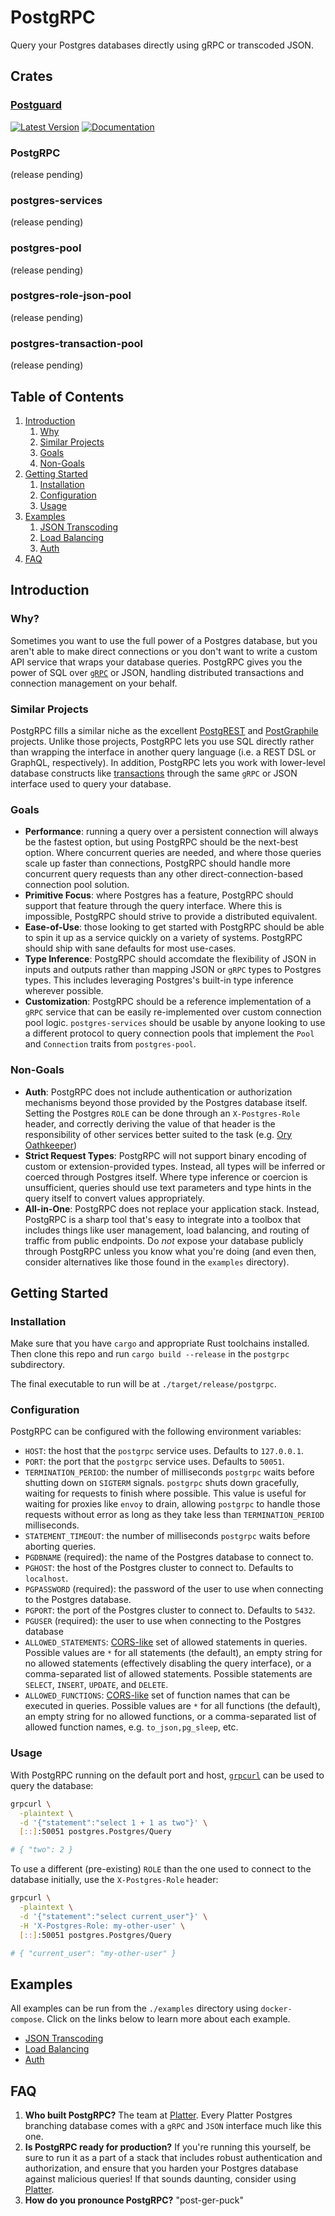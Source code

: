 # PostgRPC

Query your Postgres databases directly using gRPC or transcoded JSON.

## Crates

### [Postguard](https://github.com/boilerplatter/postgrpc/tree/master/postguard)
[![Latest Version](https://img.shields.io/crates/v/postguard.svg)](https://crates.io/crates/postguard)
[![Documentation](https://docs.rs/postguard/badge.svg)](https://docs.rs/postguard)

### PostgRPC
(release pending)

### postgres-services
(release pending)

### postgres-pool
(release pending)

### postgres-role-json-pool
(release pending)

### postgres-transaction-pool
(release pending)

## Table of Contents

1. [Introduction](#introduction)
    1. [Why](#why)
    2. [Similar Projects](#similar-projects)
    3. [Goals](#goals)
    4. [Non-Goals](#non-goals)
2. [Getting Started](#getting-started)
    1. [Installation](#installation)
    2. [Configuration](#configuration)
    3. [Usage](#usage)
3. [Examples](#examples)
    1. [JSON Transcoding](https://github.com/boilerplatter/postgrpc/tree/master/postgrpc/examples/json-transcoding)
    2. [Load Balancing](https://github.com/boilerplatter/postgrpc/tree/master/postgrpc/examples/load-balancing)
    3. [Auth](https://github.com/boilerplatter/postgrpc/tree/master/postgrpc/examples/auth)
4. [FAQ](#faq)

## Introduction

### Why?

Sometimes you want to use the full power of a Postgres database, but you aren't able to make direct connections or you don't want to write a custom API service that wraps your database queries. PostgRPC gives you the power of SQL over [`gRPC`](https://grpc.io/) or JSON, handling distributed transactions and connection management on your behalf.

### Similar Projects

PostgRPC fills a similar niche as the excellent [PostgREST](https://postgrest.org/en/v8.0/) and [PostGraphile](https://www.graphile.org/postgraphile/) projects. Unlike those projects, PostgRPC lets you use SQL directly rather than wrapping the interface in another query language (i.e. a REST DSL or GraphQL, respectively). In addition, PostgRPC lets you work with lower-level database constructs like [transactions](https://www.postgresql.org/docs/current/tutorial-transactions.html) through the same `gRPC` or JSON interface used to query your database.

### Goals

- **Performance**: running a query over a persistent connection will always be the fastest option, but using PostgRPC should be the next-best option. Where concurrent queries are needed, and where those queries scale up faster than connections, PostgRPC should handle more concurrent query requests than any other direct-connection-based connection pool solution.
- **Primitive Focus**: where Postgres has a feature, PostgRPC should support that feature through the query interface. Where this is impossible, PostgRPC should strive to provide a distributed equivalent.
- **Ease-of-Use**: those looking to get started with PostgRPC should be able to spin it up as a service quickly on a variety of systems. PostgRPC should ship with sane defaults for most use-cases.
- **Type Inference**: PostgRPC should accomdate the flexibility of JSON in inputs and outputs rather than mapping JSON or `gRPC` types to Postgres types. This includes leveraging Postgres's built-in type inference wherever possible.
- **Customization**: PostgRPC should be a reference implementation of a `gRPC` service that can be easily re-implemented over custom connection pool logic. `postgres-services` should be usable by anyone looking to use a different protocol to query connection pools that implement the `Pool` and `Connection` traits from `postgres-pool`.

### Non-Goals

- **Auth**: PostgRPC does not include authentication or authorization mechanisms beyond those provided by the Postgres database itself. Setting the Postgres `ROLE` can be done through an `X-Postgres-Role` header, and correctly deriving the value of that header is the responsibility of other services better suited to the task (e.g. [Ory Oathkeeper](https://www.ory.sh/oathkeeper/docs/next/))
- **Strict Request Types**: PostgRPC will not support binary encoding of custom or extension-provided types. Instead, all types will be inferred or coerced through Postgres itself. Where type inference or coercion is unsufficient, queries should use text parameters and type hints in the query itself to convert values appropriately.
- **All-in-One**: PostgRPC does not replace your application stack. Instead, PostgRPC is a sharp tool that's easy to integrate into a toolbox that includes things like user management, load balancing, and routing of traffic from public endpoints. Do _not_ expose your database publicly through PostgRPC unless you know what you're doing (and even then, consider alternatives like those found in the `examples` directory).

## Getting Started

### Installation

Make sure that you have `cargo` and appropriate Rust toolchains installed. Then clone this repo and run `cargo build --release` in the `postgrpc` subdirectory.

The final executable to run will be at `./target/release/postgrpc`.

### Configuration

PostgRPC can be configured with the following environment variables:

- `HOST`: the host that the `postgrpc` service uses. Defaults to `127.0.0.1`.
- `PORT`: the port that the `postgrpc` service uses. Defaults to `50051`. 
- `TERMINATION_PERIOD`: the number of milliseconds `postgrpc` waits before shutting down on `SIGTERM` signals. `postgrpc` shuts down gracefully, waiting for requests to finish where possible. This value is useful for waiting for proxies like `envoy` to drain, allowing `postgrpc` to handle those requests without error as long as they take less than `TERMINATION_PERIOD` milliseconds.
- `STATEMENT_TIMEOUT`: the number of milliseconds `postgrpc` waits before aborting queries.
- `PGDBNAME` (required): the name of the Postgres database to connect to.
- `PGHOST`: the host of the Postgres cluster to connect to. Defaults to `localhost`.
- `PGPASSWORD` (required): the password of the user to use when connecting to the Postgres database.
- `PGPORT`: the port of the Postgres cluster to connect to. Defaults to `5432`.
- `PGUSER` (required): the user to use when connecting to the Postgres database
- `ALLOWED_STATEMENTS`: [CORS-like](https://developer.mozilla.org/en-US/docs/Web/HTTP/CORS) set of allowed statements in queries. Possible values are `*` for all statements (the default), an empty string for no allowed statements (effectively disabling the query interface), or a comma-separated list of allowed statements. Possible statements are `SELECT`, `INSERT`, `UPDATE`, and `DELETE`.
- `ALLOWED_FUNCTIONS`: [CORS-like](https://developer.mozilla.org/en-US/docs/Web/HTTP/CORS) set of function names that can be executed in queries. Possible values are `*` for all functions (the default), an empty string for no allowed functions, or a comma-separated list of allowed function names, e.g. `to_json,pg_sleep`, etc.

### Usage

With PostgRPC running on the default port and host, [`grpcurl`](https://github.com/fullstorydev/grpcurl) can be used to query the database:

```bash
grpcurl \
  -plaintext \
  -d '{"statement":"select 1 + 1 as two"}' \
  [::]:50051 postgres.Postgres/Query

# { "two": 2 }
```

To use a different (pre-existing) `ROLE` than the one used to connect to the database initially, use the `X-Postgres-Role` header:

```bash
grpcurl \
  -plaintext \
  -d '{"statement":"select current_user"}' \
  -H 'X-Postgres-Role: my-other-user' \
  [::]:50051 postgres.Postgres/Query

# { "current_user": "my-other-user" }
```

## Examples

All examples can be run from the `./examples` directory using `docker-compose`. Click on the links below to learn more about each example.

- [JSON Transcoding](https://github.com/boilerplatter/postgrpc/tree/master/postgrpc/examples/json-transcoding)
- [Load Balancing](https://github.com/boilerplatter/postgrpc/tree/master/postgrpc/examples/load-balancing)
- [Auth](https://github.com/boilerplatter/postgrpc/tree/master/postgrpc/examples/auth)

## FAQ

1. **Who built PostgRPC?** The team at [Platter](https://platter.dev). Every Platter Postgres branching database comes with a `gRPC` and `JSON` interface much like this one.
2. **Is PostgRPC ready for production?** If you're running this yourself, be sure to run it as a part of a stack that includes robust authentication and authorization, and ensure that you harden your Postgres database against malicious queries! If that sounds daunting, consider using [Platter](https://platter.dev). 
3. **How do you pronounce PostgRPC?** "post-ger-puck"

